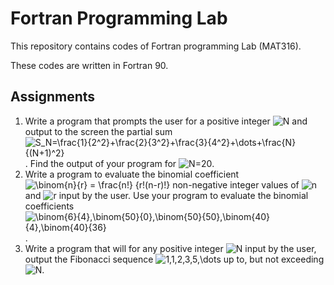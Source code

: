 # Fortran Programming Lab

This repository contains codes of Fortran programming Lab (MAT316).

These codes are written in Fortran 90.

## Assignments
1. Write a program that prompts the user for a positive integer ![N](https://render.githubusercontent.com/render/math?math=%5Cdisplaystyle+N) and output to the screen the partial sum ![S_N=\frac{1}{2^2}+\frac{2}{3^2}+\frac{3}{4^2}+\dots+\frac{N}{(N+1)^2}](https://render.githubusercontent.com/render/math?math=%5Ctextstyle+S_N%3D%5Cfrac%7B1%7D%7B2%5E2%7D%2B%5Cfrac%7B2%7D%7B3%5E2%7D%2B%5Cfrac%7B3%7D%7B4%5E2%7D%2B%5Cdots%2B%5Cfrac%7BN%7D%7B%28N%2B1%29%5E2%7D). Find the output of your program for ![N=20](https://render.githubusercontent.com/render/math?math=%5Cdisplaystyle+N%3D20).
2. Write a program to evaluate the binomial coefficient ![\binom{n}{r} = \frac{n!} {r!(n-r)!}](https://render.githubusercontent.com/render/math?math=%5Ctextstyle+%5Cbinom%7Bn%7D%7Br%7D+%3D+%5Cfrac%7Bn%21%7D+%7Br%21%28n-r%29%21%7D) non-negative integer values of ![n](https://render.githubusercontent.com/render/math?math=%5Ctextstyle+n) and ![r](https://render.githubusercontent.com/render/math?math=%5Ctextstyle+r) input by the user. Use your program to evaluate the binomial coefficients ![\binom{6}{4},\binom{50}{0},\binom{50}{50},\binom{40}{4},\binom{40}{36}](https://render.githubusercontent.com/render/math?math=%5Ctextstyle+%5Cbinom%7B6%7D%7B4%7D%2C%5Cbinom%7B50%7D%7B0%7D%2C%5Cbinom%7B50%7D%7B50%7D%2C%5Cbinom%7B40%7D%7B4%7D%2C%5Cbinom%7B40%7D%7B36%7D).
3. Write a program that will for any positive integer ![N](https://render.githubusercontent.com/render/math?math=%5Ctextstyle+N) input by the user, output the Fibonacci sequence ![1,1,2,3,5,\dots](https://render.githubusercontent.com/render/math?math=%5Ctextstyle+1%2C1%2C2%2C3%2C5%2C%5Cdots) up to, but not exceeding ![N](https://render.githubusercontent.com/render/math?math=%5Ctextstyle+N).
